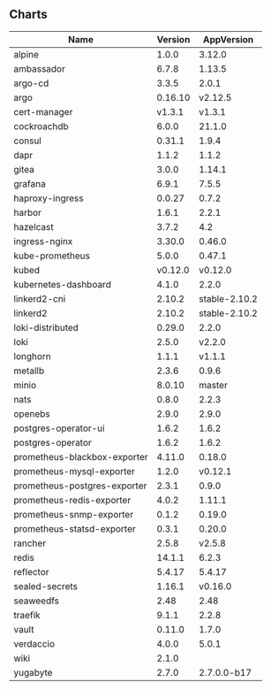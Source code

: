 ## Charts
Name | Version | AppVersion
-----|---------|-----------
alpine | 1.0.0 | 3.12.0
ambassador | 6.7.8 | 1.13.5
argo-cd | 3.3.5 | 2.0.1
argo | 0.16.10 | v2.12.5
cert-manager | v1.3.1 | v1.3.1
cockroachdb | 6.0.0 | 21.1.0
consul | 0.31.1 | 1.9.4
dapr | 1.1.2 | 1.1.2
gitea | 3.0.0 | 1.14.1
grafana | 6.9.1 | 7.5.5
haproxy-ingress | 0.0.27 | 0.7.2
harbor | 1.6.1 | 2.2.1
hazelcast | 3.7.2 | 4.2
ingress-nginx | 3.30.0 | 0.46.0
kube-prometheus | 5.0.0 | 0.47.1
kubed | v0.12.0 | v0.12.0
kubernetes-dashboard | 4.1.0 | 2.2.0
linkerd2-cni | 2.10.2 | stable-2.10.2
linkerd2 | 2.10.2 | stable-2.10.2
loki-distributed | 0.29.0 | 2.2.0
loki | 2.5.0 | v2.2.0
longhorn | 1.1.1 | v1.1.1
metallb | 2.3.6 | 0.9.6
minio | 8.0.10 | master
nats | 0.8.0 | 2.2.3
openebs | 2.9.0 | 2.9.0
postgres-operator-ui | 1.6.2 | 1.6.2
postgres-operator | 1.6.2 | 1.6.2
prometheus-blackbox-exporter | 4.11.0 | 0.18.0
prometheus-mysql-exporter | 1.2.0 | v0.12.1
prometheus-postgres-exporter | 2.3.1 | 0.9.0
prometheus-redis-exporter | 4.0.2 | 1.11.1
prometheus-snmp-exporter | 0.1.2 | 0.19.0
prometheus-statsd-exporter | 0.3.1 | 0.20.0
rancher | 2.5.8 | v2.5.8
redis | 14.1.1 | 6.2.3
reflector | 5.4.17 | 5.4.17
sealed-secrets | 1.16.1 | v0.16.0
seaweedfs | 2.48 | 2.48
traefik | 9.1.1 | 2.2.8
vault | 0.11.0 | 1.7.0
verdaccio | 4.0.0 | 5.0.1
wiki | 2.1.0 | 
yugabyte | 2.7.0 | 2.7.0.0-b17

